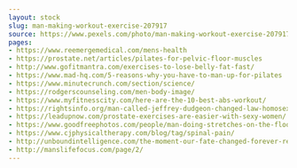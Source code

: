 ```yaml
---
layout: stock
slug: man-making-workout-exercise-207917
source: https://www.pexels.com/photo/man-making-workout-exercise-207917/
pages:
- https://www.reemergemedical.com/mens-health
- https://prostate.net/articles/pilates-for-pelvic-floor-muscles
- http://www.gofitmantra.com/exercises-to-lose-belly-fat-fast/
- https://www.mad-hq.com/5-reasons-why-you-have-to-man-up-for-pilates
- https://www.minutecrunch.com/section/science/
- https://rodgerscounseling.com/men-body-image/
- https://www.myfitnesscity.com/here-are-the-10-best-abs-workout/
- https://rightsinfo.org/man-called-jeffrey-dudgeon-changed-law-homosexuality/
- https://leadupnow.com/prostate-exercises-are-easier-with-sexy-women/
- https://www.goodfreephotos.com/people/man-doing-stretches-on-the-floor.jpg.php
- https://www.cjphysicaltherapy.com/blog/tag/spinal-pain/
- http://unboundintelligence.com/the-moment-our-fate-changed-forever-rene-descartes/
- http://manslifefocus.com/page/2/
---
```

